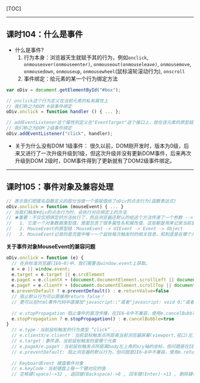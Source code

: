 [TOC]

----------

## 课时104：什么是事件

- 什么是事件?
  1. 行为本身：浏览器天生就赋予其的行为，例如`onclick`, `onmouseover(onmouseenter)`, `onmouseout(onmouseleave)`, `onmousemove`, `onmousedown`, `onmouseup`, `onmousewheel`(鼠标滚轮滚动行为), `onscroll`
  2. 事件绑定：给元素的某一个行为绑定方法
 

```javascript
var oDiv = document.getElementById("#box");

// onclick这个行为定义在当前元素的私有属性上
// 我们称之为DOM 0级事件绑定
oDiv.onclick = function handler () { ... };

// addEventListener这个属性则定义在"EventTarget"这个接口上，放在该元素的原型链上
// 我们称之为DOM 2级事件绑定
oDiv.addEventListener("click", handler);
```

- 关于为什么没有DOM 1级事件： 很久以前，DOM刚开发时，版本为0级，后来又进行了一次升级升级到1级，但这次升级并没有更新DOM事件，后来再次升级到DOM 2级时，DOM事件得到了更新就有了DOM2级事件绑定。


----------

## 课时105：事件对象及兼容处理

```javascript
// 表示我们把匿名函数定义的部分当做一个值赋值给了oDiv的点击行为(函数表达式)
oDiv.onclick = function (mouseEvent) { ... }
// 当我们触发#div的点击行为时，会执行对应绑定上的方法
// ★重要：不仅仅把绑定的方法执行了，而且浏览器还默认的给这个方法传递了一个参数 --> MouseEvent：鼠标事件对象
//   1. 它是一个对象数据类型值，里面包含了很多属性名和属性值，这些都是用来记录当前鼠标的相关信息
//   2. MouseEvent的原型链：MouseEvent -> UIEvent -> Event -> Object
//   3. MouseEvent记录的是页面中唯一一个鼠标每次触发时的相关信息，和到底是在哪个元素上触发的没关系
```

**关于事件对象MouseEvent的兼容问题**
```javascript
oDiv.onclick = function (e) {
  // 在非标准浏览器(IE6~8)中，我们需要去window.event上获取。
  e = e || window.event;
  e.target = e.target || e.srcElement
  e.pageX = e.clientX + (document.documentElement.scrollLeft || document.body.scrollLeft)
  e.pageY = e.clientY + (document.documentElement.scrollTop || document.body.scrollTop)
  e.preventDefault ? e.preventDefault() : e.returnValue=false
  // 阻止默认行为可以直接用return false！
  // 更可以在html事件代码中直接加"javascript:;"或者"javascript: void 0;"或者"javascript: viod 1;"
  
  // e.stopPropagation 阻止事件的冒泡传播，在IE6~8中不兼容，使用e.cancelBubble=true兼容处理
  e.stopPropagation ? e.stopPropagation() : e.cancelBubble=true
}
  // e.type：当前鼠标触发的行为类型 “click” ...
  // e.clientX/e.clientY：当前鼠标触发点所距离当前浏览器屏幕(viewport,视口)左上角的x轴和y轴的坐标值
  // e.target：事件源，当前鼠标触发的是哪个元素
  // e.pageX/e.pageY：当前鼠标触发点所距离body左上角的x/y轴的坐标，但问题是在IE6~8下不兼容，处理办法为使用clientX/Y+滚动条卷曲的高度或宽度即可
  // e.preventDefault: 阻止浏览器的默认行为，但问题是IE6~8中不兼容，使用e.returnValue=false解决兼容问题
  
  // KeyboardEvent 键盘事件对象
  // e.keyCode：当前键盘上每一个键对应的值
  // 空格键(space)->32 , 退回键(Backspace)->8 , 回车键(Enter)->13 , 删除键(Del)->46
```
